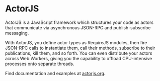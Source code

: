 ActorJS
=======

ActorJS is a JavaScript framework which structures your code as actors that communicate via asynchronous JSON-RPC and publish-subscribe messaging.

With ActorJS, you define actor types as RequireJS modules, then fire JSON-RPC calls to instantiate them, call their methods,
subscribe to their publications, kill them, and so forth. You can even distribute your actors across Web Workers, giving you
the capability to offload CPU-intensive processes onto separate threads.

Find documentation and examples at [actorjs.org](http://actorjs.org).
